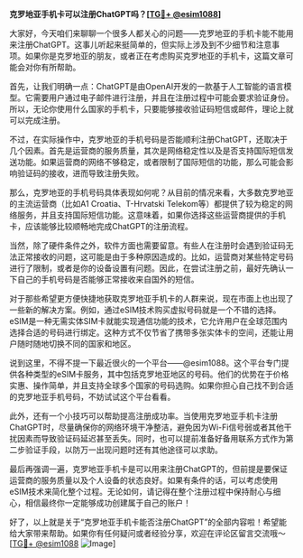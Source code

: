 **克罗地亚手机卡可以注册ChatGPT吗？[[TG💪+ @esim1088](https://t.me/s/esim1088)]**

大家好，今天咱们来聊聊一个很多人都关心的问题——克罗地亚的手机卡能不能用来注册ChatGPT。这事儿听起来挺简单的，但实际上涉及到不少细节和注意事项。如果你是克罗地亚的朋友，或者正在考虑购买克罗地亚的手机卡，这篇文章可能会对你有所帮助。

首先，让我们明确一点：ChatGPT是由OpenAI开发的一款基于人工智能的语言模型。它需要用户通过电子邮件进行注册，并且在注册过程中可能会要求验证身份。所以，无论你使用什么国家的手机卡，只要能够接收验证码短信或邮件，理论上就可以完成注册。

不过，在实际操作中，克罗地亚的手机号码是否能顺利注册ChatGPT，还取决于几个因素。首先是运营商的服务质量，其次是网络稳定性以及是否支持国际短信发送功能。如果运营商的网络不够稳定，或者限制了国际短信的功能，那么可能会影响验证码的接收，进而导致注册失败。

那么，克罗地亚的手机号码具体表现如何呢？从目前的情况来看，大多数克罗地亚的主流运营商（比如A1 Croatia、T-Hrvatski Telekom等）都提供了较为稳定的网络服务，并且支持国际短信功能。这意味着，如果你选择这些运营商提供的手机卡，应该能够比较顺畅地完成ChatGPT的注册流程。

当然，除了硬件条件之外，软件方面也需要留意。有些人在注册时会遇到验证码无法正常接收的问题，这可能是由于多种原因造成的。比如，运营商对某些特定号码进行了限制，或者是你的设备设置有问题。因此，在尝试注册之前，最好先确认一下自己的手机号码是否能够正常接收来自国外的短信。

对于那些希望更方便快捷地获取克罗地亚手机卡的人群来说，现在市面上也出现了一些新的解决方案。例如，通过eSIM技术购买虚拟号码就是一个不错的选择。eSIM是一种无需实体SIM卡就能实现通信功能的技术，它允许用户在全球范围内选择合适的号码进行绑定。这种方式不仅节省了携带多张实体卡的空间，还能让用户随时随地切换不同的国家和地区。

说到这里，不得不提一下最近很火的一个平台——@esim1088。这个平台专门提供各种类型的eSIM卡服务，其中包括克罗地亚地区的号码。他们的优势在于价格实惠、操作简单，并且支持全球多个国家的号码选购。如果你担心自己找不到合适的克罗地亚手机号码，不妨试试这个平台看看。

此外，还有一个小技巧可以帮助提高注册成功率。当使用克罗地亚手机卡注册ChatGPT时，尽量确保你的网络环境干净整洁，避免因为Wi-Fi信号弱或者其他干扰因素而导致验证码延迟甚至丢失。同时，也可以提前准备好备用联系方式作为第二步验证手段，以防万一出现问题时还有其他途径可以求助。

最后再强调一遍，克罗地亚手机卡是可以用来注册ChatGPT的，但前提是要保证运营商的服务质量以及个人设备的状态良好。如果有条件的话，可以考虑使用eSIM技术来简化整个过程。无论如何，请记得在整个注册过程中保持耐心与细心，相信最终你一定能够成功创建属于自己的账户！

好了，以上就是关于“克罗地亚手机卡能否注册ChatGPT”的全部内容啦！希望能给大家带来帮助。如果你有任何疑问或者经验分享，欢迎在评论区留言交流哦～ [[TG💪+ @esim1088](https://t.me/s/esim1088) ![Image](https://i.postimg.cc/4NQfJmqS/Snipaste-2025-05-13-00-14-12.png)]
